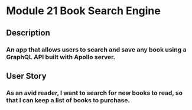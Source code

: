 # Module 21 Book Search Engine
## Description 
### An app that allows users to search and save any book using a GraphQL API built with Apollo server.
## User Story
### As an avid reader, I want to search for new books to read, so that I can keep a list of books to purchase.

